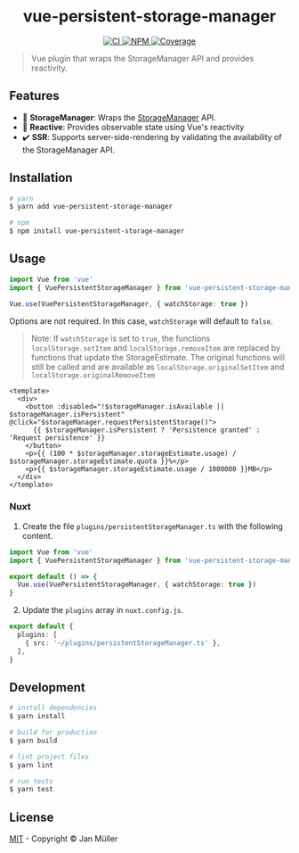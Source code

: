 <h1 align="center">vue-persistent-storage-manager</h1>

<p align="center">
  <a href="https://github.com/DerYeger/vue-persistent-storage-manager/actions/workflows/ci.yml">
    <img alt="CI" src="https://img.shields.io/github/workflow/status/DerYeger/vue-persistent-storage-manager/CI?label=CI&logo=github">
  </a>
  <a href="https://www.npmjs.com/package/vue-persistent-storage-manager">
    <img alt="NPM" src="https://img.shields.io/npm/v/vue-persistent-storage-manager">
  </a>
    <a href="https://codecov.io/gh/DerYeger/vue-persistent-storage-manager">
      <img alt="Coverage" src="https://codecov.io/gh/DerYeger/vue-persistent-storage-manager/branch/master/graph/badge.svg?token=p35W6u2noe"/>
    </a>
</p>

> Vue plugin that wraps the StorageManager API and provides reactivity.

## Features

- 💽 **StorageManager**: Wraps the [StorageManager](https://developer.mozilla.org/en-US/docs/Web/API/StorageManager) API.
- 🔁 **Reactive**: Provides observable state using Vue's reactivity
- ✔️ **SSR**: Supports server-side-rendering by validating the availability of the StorageManager API.

## Installation

```bash
# yarn
$ yarn add vue-persistent-storage-manager

# npm
$ npm install vue-persistent-storage-manager
```

## Usage

```typescript
import Vue from 'vue'
import { VuePersistentStorageManager } from 'vue-persistent-storage-manager'

Vue.use(VuePersistentStorageManager, { watchStorage: true })
```

Options are not required.
In this case, `watchStorage` will default to `false`.
> Note: If `watchStorage` is set to `true`, the functions `localStorage.setItem` and `localStorage.removeItem` are replaced by functions that update the StorageEstimate.
> The original functions will still be called and are available as `localStorage.originalSetItem` and `localStorage.originalRemoveItem`

```vue
<template>
  <div>
    <button :disabled="!$storageManager.isAvailable || $storageManager.isPersistent" @click="$storageManager.requestPersistentStorage()">
      {{ $storageManager.isPersistent ? 'Persistence granted' : 'Request persistence' }}
    </button>
    <p>{{ (100 * $storageManager.storageEstimate.usage) / $storageManager.storageEstimate.quota }}%</p>
    <p>{{ $storageManager.storageEstimate.usage / 1000000 }}MB</p>
  </div>
</template>
```

### Nuxt

1. Create the file `plugins/persistentStorageManager.ts` with the following content.

```typescript
import Vue from 'vue'
import { VuePersistentStorageManager } from 'vue-persistent-storage-manager'

export default () => {
  Vue.use(VuePersistentStorageManager, { watchStorage: true })
}
```

2. Update the `plugins` array in `nuxt.config.js`.

```typescript
export default {
  plugins: [
    { src: '~/plugins/persistentStorageManager.ts' },
  ],
}
```

## Development

```bash
# install dependencies
$ yarn install

# build for production
$ yarn build

# lint project files
$ yarn lint

# run tests
$ yarn test
```

## License

[MIT](./LICENSE) - Copyright &copy; Jan Müller
